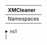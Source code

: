 |    XMCleaner   |
|:---------------|
|Namespaces
<details><summary>ns1</summary>
Classes
<details><summary>class1</summary>
Members
<details><summary>Public</summary>
Functions
<details><summary>func1</summary>
funcDescription
</details>
</details>
</details>
</details>|